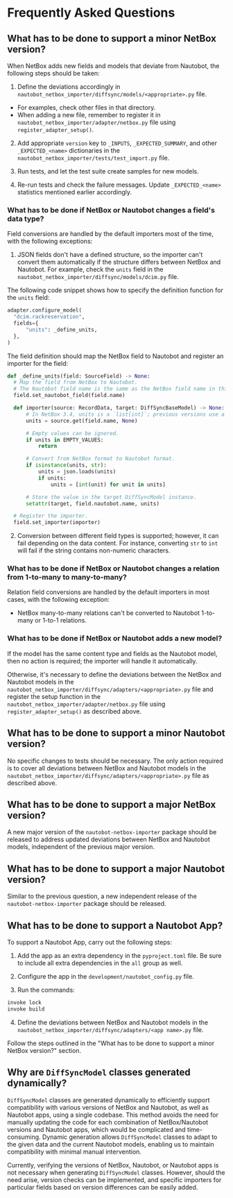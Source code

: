 # Frequently Asked Questions

## What has to be done to support a minor NetBox version?

When NetBox adds new fields and models that deviate from Nautobot, the following steps should be taken:

1. Define the deviations accordingly in `nautobot_netbox_importer/diffsync/models/<appropriate>.py` file.

- For examples, check other files in that directory.
- When adding a new file, remember to register it in `nautobot_netbox_importer/adapter/netbox.py` file using `register_adapter_setup()`.

2. Add appropriate `version` key to `_INPUTS`, `_EXPECTED_SUMMARY`, and other `_EXPECTED_<name>` dictionaries in the `nautobot_netbox_importer/tests/test_import.py` file.

3. Run tests, and let the test suite create samples for new models.

4. Re-run tests and check the failure messages. Update `_EXPECTED_<name>` statistics mentioned earlier accordingly.

### What has to be done if NetBox or Nautobot changes a field's data type?

Field conversions are handled by the default importers most of the time, with the following exceptions:

1. JSON fields don't have a defined structure, so the importer can't convert them automatically if the structure differs between NetBox and Nautobot. For example, check the `units` field in the `nautobot_netbox_importer/diffsync/models/dcim.py` file.

The following code snippet shows how to specify the definition function for the `units` field:

```python
adapter.configure_model(
  "dcim.rackreservation",
  fields={
      "units": _define_units,
  },
)
```

The field definition should map the NetBox field to Nautobot and register an importer for the field:

```python
def _define_units(field: SourceField) -> None:
  # Map the field from NetBox to Nautobot.
  # The Nautobot field name is the same as the NetBox field name in this case.
  field.set_nautobot_field(field.name)

  def importer(source: RecordData, target: DiffSyncBaseModel) -> None:
      # In NetBox 3.4, units is a `list[int]`; previous versions use a JSON string with a list of strings.
      units = source.get(field.name, None)

      # Empty values can be ignored.
      if units in EMPTY_VALUES:
          return

      # Convert from NetBox format to Nautobot format.
      if isinstance(units, str):
          units = json.loads(units)
          if units:
              units = [int(unit) for unit in units]

      # Store the value in the target DiffSyncModel instance.
      setattr(target, field.nautobot.name, units)

  # Register the importer.
  field.set_importer(importer)
```

2. Conversion between different field types is supported; however, it can fail depending on the data content. For instance, converting `str` to `int` will fail if the string contains non-numeric characters.

### What has to be done if NetBox or Nautobot changes a relation from 1-to-many to many-to-many?

Relation field conversions are handled by the default importers in most cases, with the following exception:

- NetBox many-to-many relations can't be converted to Nautobot 1-to-many or 1-to-1 relations.

### What has to be done if NetBox or Nautobot adds a new model?

If the model has the same content type and fields as the Nautobot model, then no action is required; the importer will handle it automatically.

Otherwise, it's necessary to define the deviations between the NetBox and Nautobot models in the `nautobot_netbox_importer/diffsync/adapters/<appropriate>.py` file and register the setup function in the `nautobot_netbox_importer/adapter/netbox.py` file using `register_adapter_setup()` as described above.

## What has to be done to support a minor Nautobot version?

No specific changes to tests should be necessary. The only action required is to cover all deviations between NetBox and Nautobot models in the `nautobot_netbox_importer/diffsync/adapters/<appropriate>.py` file as described above.

## What has to be done to support a major NetBox version?

A new major version of the `nautobot-netbox-importer` package should be released to address updated deviations between NetBox and Nautobot models, independent of the previous major version.

## What has to be done to support a major Nautobot version?

Similar to the previous question, a new independent release of the `nautobot-netbox-importer` package should be released.

## What has to be done to support a Nautobot App?

To support a Nautobot App, carry out the following steps:

1. Add the app as an extra dependency in the `pyproject.toml` file. Be sure to include all extra dependencies in the `all` group as well.

2. Configure the app in the `development/nautobot_config.py` file.

3. Run the commands:

```bash
invoke lock
invoke build
```

4. Define the deviations between NetBox and Nautobot models in the `nautobot_netbox_importer/diffsync/adapters/<app name>.py` file.

Follow the steps outlined in the "What has to be done to support a minor NetBox version?" section.

## Why are `DiffSyncModel` classes generated dynamically?

`DiffSyncModel` classes are generated dynamically to efficiently support compatibility with various versions of NetBox and Nautobot, as well as Nautobot apps, using a single codebase. This method avoids the need for manually updating the code for each combination of NetBox/Nautobot versions and Nautobot apps, which would be complicated and time-consuming. Dynamic generation allows `DiffSyncModel` classes to adapt to the given data and the current Nautobot models, enabling us to maintain compatibility with minimal manual intervention.

Currently, verifying the versions of NetBox, Nautobot, or Nautobot apps is not necessary when generating `DiffSyncModel` classes. However, should the need arise, version checks can be implemented, and specific importers for particular fields based on version differences can be easily added.
